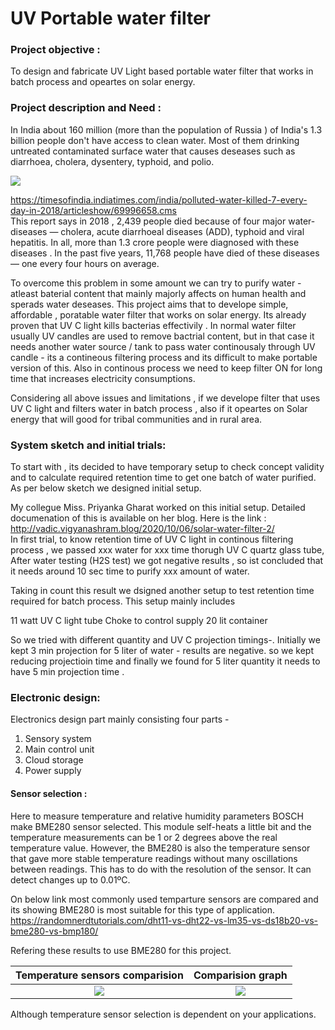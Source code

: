 # UV Portable water filter 
### Project objective : 
To design and fabricate UV Light based portable water filter that works in batch process and opeartes on solar energy.   

### Project description and Need : 

In India about 160 million (more than the population of Russia ) of India's 1.3 billion people don't have access to clean water. Most of them drinking untreated contaminated  surface water that causes deseases such as diarrhoea, cholera, dysentery, typhoid, and polio.

![](https://github.com/SuhasLabade/my-projects-/blob/master/Images/1.jpg)   

https://timesofindia.indiatimes.com/india/polluted-water-killed-7-every-day-in-2018/articleshow/69996658.cms  
This report says in 2018 , 2,439 people died because of four major water-diseases — cholera, acute diarrhoeal diseases (ADD), typhoid and viral hepatitis. In all, more than 1.3 crore people were diagnosed with these diseases . In the past five years, 11,768 people have died of these diseases — one every four hours on average.


To overcome this problem in some amount we can try to purify water - atleast baterial content that mainly majorly affects on human health and sperads water deseases. This project aims  that to develope simple, affordable , poratable water filter that works on solar energy. Its already proven that UV C light kills bacterias effectivily . In normal water filter usually UV candles are used to remove bactrial content, but in that case it needs  another water source / tank to pass water continousaly through UV candle - its a contineous filtering process and its difficult to make portable version of this. Also in continous process we need to keep filter ON for long time that increases electricity consumptions. 

Considering all above issues  and limitations , if we develope filter that uses UV C light and filters water in batch process , also if it opeartes on Solar energy that will good for tribal communities and in rural area. 



### System sketch and initial trials:

To start with , its decided to have temporary setup to check concept validity and to calculate required retention time to get one batch of water purified. As per below sketch we designed initial setup.  







My collegue Miss. Priyanka Gharat worked on this initial setup. Detailed documenation of this is available on her blog. Here is the link :  
http://vadic.vigyanashram.blog/2020/10/06/solar-water-filter-2/  
In first trial, to know retention time of UV C light in continous filtering process , we passed xxx water for xxx time thorugh UV C quartz glass tube, After  water testing (H2S test) we got negative results , so ist concluded that it needs around 10 sec time to purify xxx amount of water.

Taking in count this result we dsigned another setup to test retention time required for batch process. This setup mainly includes 

11 watt UV C light tube 
Choke to control supply 
20 lit container 

So we tried with different quantity and UV C projection timings-. 
Initially  we kept 3 min projection for 5 liter of water - results are negative. so we kept reducing projectioin time and finally we found for 5 liter quantity it needs to have 5 min projection time . 





   



### Electronic design:

Electronics design part mainly consisting four parts - 
1. Sensory system 
2. Main control unit 
3. Cloud storage 
4. Power supply 

#### Sensor selection : 
Here to measure temperature and relative humidity parameters BOSCH make BME280 sensor selected.
This module self-heats a little bit and the temperature measurements can be 1 or 2 degrees above the real temperature value.
However, the BME280 is also the temperature sensor that gave more stable temperature readings without many oscillations between readings.
 This has to do with the resolution of the sensor. It can detect changes up to 0.01ºC.  
 
On below link most commonly used temparture sensors are compared and its showing BME280 is most suitable for this type of application. 
https://randomnerdtutorials.com/dht11-vs-dht22-vs-lm35-vs-ds18b20-vs-bme280-vs-bmp180/

Refering these results to use BME280 for this project.

Temperature sensors comparision            |  Comparision graph
:---------------------------:|:-------------------------:
![](https://github.com/SuhasLabade/my-projects-/blob/master/Images/BME4.png)  |  ![](https://github.com/SuhasLabade/my-projects-/blob/master/Images/BME5.png)

Although temperature sensor selection is dependent on your applications. 
